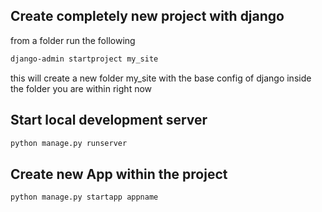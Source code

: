 ## Create completely new project with django

from a folder run the following

```sh
django-admin startproject my_site
```

this will create a new folder my_site with the base config of django inside the folder you are within right now

## Start local development server

```sh
python manage.py runserver
```

## Create new App within the project 

```sh
python manage.py startapp appname
```